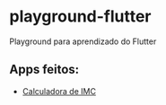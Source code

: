 # playground-flutter
Playground para aprendizado do Flutter

## Apps feitos:
 - [Calculadora de IMC](https://github.com/fabiomirandaa/playground-flutter/tree/master/calculadora_imc) 
